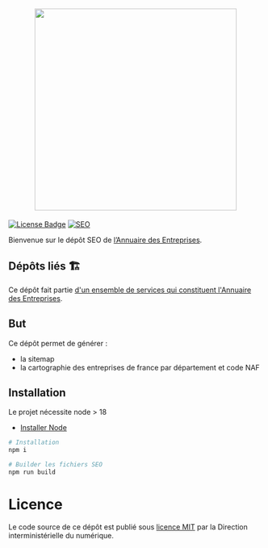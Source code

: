 <h1 align="center">
  <img src="https://github.com/etalab/annuaire-entreprises-site/blob/main/public/images/annnuaire-entreprises.svg" width="400px" />
</h1>

<a href="https://github.com/etalab/annuaire-entreprises-seo/blob/main/LICENSE"><img src="https://img.shields.io/github/license/etalab/annuaire-entreprises-seo.svg?color=green" alt="License Badge"></a>
[![SEO](https://github.com/etalab/annuaire-entreprises-seo/actions/workflows/seo.yml/badge.svg)](https://github.com/etalab/annuaire-entreprises-seo/actions/workflows/seo.yml)

Bienvenue sur le dépôt SEO de [l’Annuaire des Entreprises](https://github.com/etalab/annuaire-entreprises-site).

## Dépôts liés 🏗

Ce dépôt fait partie [d'un ensemble de services qui constituent l'Annuaire des Entreprises](https://github.com/etalab/annuaire-entreprises-site?tab=readme-ov-file#dépôts-liés-).

## But

Ce dépôt permet de générer : 
- la sitemap
- la cartographie des entreprises de france par département et code NAF

## Installation

Le projet nécessite node > 18

- [Installer Node](https://nodejs.org/en/download/package-manager)

```bash
# Installation
npm i

# Builder les fichiers SEO
npm run build
```
# Licence

Le code source de ce dépôt est publié sous [licence MIT](LICENSE) par
la Direction interministérielle du numérique.
